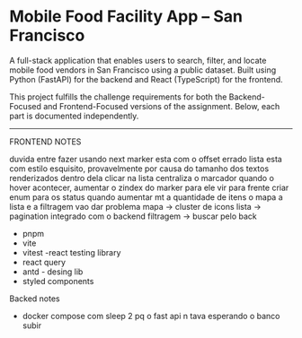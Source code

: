 # Mobile Food Facility App – San Francisco

A full-stack application that enables users to search, filter, and locate mobile food vendors in San Francisco using a public dataset. Built using Python (FastAPI) for the backend and React (TypeScript) for the frontend.

This project fulfills the challenge requirements for both the Backend-Focused and Frontend-Focused versions of the assignment. Below, each part is documented independently.

---


FRONTEND NOTES

duvida entre fazer usando next
marker esta com o offset errado
lista esta com estilo esquisito, provavelmente por causa do tamanho dos textos renderizados dentro dela
clicar na lista centraliza o marcador
quando o hover acontecer, aumentar o zindex do marker para ele vir para frente
criar enum para os status 
quando aumentar mt a quantidade de itens o mapa a lista e a filtragem vao dar problema
    mapa -> cluster de icons
    lista -> pagination integrado com o backend
    filtragem -> buscar pelo back 

- pnpm
- vite
- vitest
-react testing library
- react query
- antd - desing lib
- styled components

Backed notes

- docker compose com sleep 2 pq o fast api n tava esperando o banco subir
